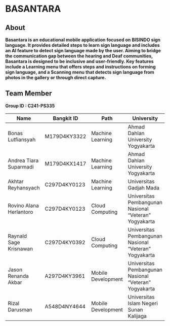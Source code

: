 # BASANTARA

## About
**Basantara is an educational mobile application focused on BISINDO sign language. It provides detailed steps to learn sign language and includes an AI feature to detect sign language made by the user. Aiming to bridge the communication gap between the hearing and Deaf communities, Basantara is designed to be inclusive and user-friendly. Key features include a Learning menu that offers steps and instructions on forming sign language, and a Scanning menu that detects sign language from photos in the gallery or through direct capture.**
## Team Member
**Group ID : C241-PS335**

| Name                | Bangkit ID | Path | University |
|---------------------|------------|----------------|-----------------------|
| Bonas Lutfiansyah | M179D4KY3322 | Machine Learning | Ahmad Dahlan University Yogyakarta |
| Andrea Tiara Suparmadi | M179D4KX1417 | Machine Learning | Ahmad Dahlan University Yogyakarta |
| Akhtar Reyhansyach | C297D4KY0123 | Machine Learning | Universitas Gadjah Mada |
| Rovino Alana Herlantoro | C297D4KY0123 | Cloud Computing | Universitas Pembangunan Nasional “Veteran” Yogyakarta |
| Raynald Sage Krisnawan | C297D4KY0392 | Cloud Computing | Universitas Pembangunan Nasional “Veteran” Yogyakarta |
| Jason Renanda Akbar | A297D4KY3961 | Mobile Development | Universitas Pembangunan Nasional “Veteran” Yogyakarta |
| Rizal Darusman | A548D4NY4644 | Mobile Development | Universitas Islam Negeri Sunan Kalijaga |